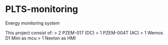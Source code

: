 # PLTS-monitoring
Energy monitoring system

This project consist of:
	> 2 PZEM-017 (DC)
	> 1 PZEM-004T (AC)
	> 1 Wemos D1 Mini as mcu
	> 1 Nexton as HMI
